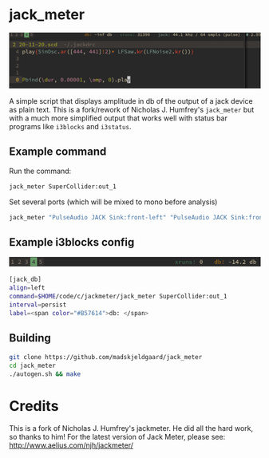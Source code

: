 # jack_meter

![extreme xruns](extreme-xruns-status.gif)

A simple script that displays amplitude in db of the output of a jack device as plain text. This is a fork/rework of Nicholas J. Humfrey's `jack_meter` but with a much more simplified output that works well with status bar programs like `i3blocks` and `i3status`.

## Example command
Run the command:
```bash
jack_meter SuperCollider:out_1
```
Set several ports (which will be mixed to mono before analysis)
```bash
jack_meter "PulseAudio JACK Sink:front-left" "PulseAudio JACK Sink:front-right"
```

## Example i3blocks config


![jack_meter in action](jack_meter_status.png)
```bash
[jack_db]
align=left
command=$HOME/code/c/jackmeter/jack_meter SuperCollider:out_1
interval=persist
label=<span color="#B57614">db: </span>
```

## Building

```bash
git clone https://github.com/madskjeldgaard/jack_meter
cd jack_meter
./autogen.sh && make
```

Credits
==========
This is a fork of Nicholas J. Humfrey's jackmeter. He did all the hard work, so thanks to him! 
For the latest version of Jack Meter, please see:
<http://www.aelius.com/njh/jackmeter/>
